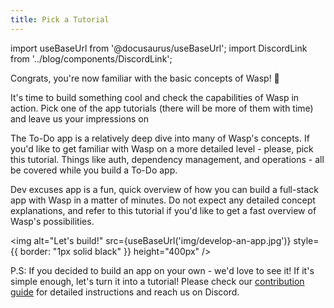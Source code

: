```yaml
---
title: Pick a Tutorial
---
```


import useBaseUrl from '@docusaurus/useBaseUrl';
import DiscordLink from '../blog/components/DiscordLink';

Congrats, you're now familiar with the basic concepts of Wasp! 🥳 

It's time to build something cool and check the capabilities of Wasp in action. Pick one of the app tutorials (there will be more of them with time) and leave us your impressions on <DiscordLink />

The To-Do app is a relatively deep dive into many of Wasp's concepts. If you'd like to get familiar with Wasp on a more detailed level - please, pick this tutorial. Things like auth, dependency management, and operations - all be covered while you build a To-Do app.  

Dev excuses app is a fun, quick overview of how you can build a full-stack app with Wasp in a matter of minutes. Do not expect any detailed concept explanations, and refer to this tutorial if you'd like to get a fast overview of Wasp's possibilities.

<img alt="Let's build!"
     src={useBaseUrl('img/develop-an-app.jpg')}
     style={{ border: "1px solid black" }}
     height="400px"
/>

P.S: If you decided to build an app on your own - we'd love to see it! If it's simple enough, let's turn it into a tutorial! Please check our [contribution guide](contributing) for detailed instructions and reach us on Discord. 